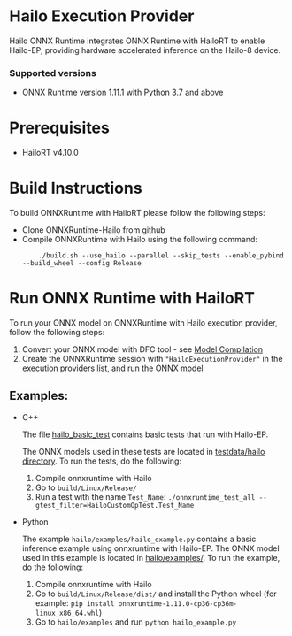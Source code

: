 # Hailo Execution Provider
Hailo ONNX Runtime integrates ONNX Runtime with HailoRT to enable Hailo-EP, providing hardware accelerated inference on the Hailo-8 device.

### Supported versions
* ONNX Runtime version 1.11.1 with Python 3.7 and above

# Prerequisites
* HailoRT v4.10.0

# Build Instructions
To build ONNXRuntime with HailoRT please follow the following steps:
* Clone ONNXRuntime-Hailo from github
* Compile ONNXRuntime with Hailo using the following command:
    ```
        ./build.sh --use_hailo --parallel --skip_tests --enable_pybind --build_wheel --config Release
    ```

# Run ONNX Runtime with HailoRT
To run your ONNX model on ONNXRuntime with Hailo execution provider, follow the following steps:
1. Convert your ONNX model with DFC tool - see [Model Compilation](https://hailo.ai/developer-zone/documentation/dataflow-compiler/latest/?sp_referrer=compilation.html#for-inference-using-onnx-runtime)
2. Create the ONNXRuntime session with `"HailoExecutionProvider"` in the execution providers list, and run the ONNX model

## Examples:
* C++

    The file [hailo_basic_test](./../onnxruntime/test/providers/hailo/hailo_basic_test.cc) contains basic tests that run with Hailo-EP.
    
    The ONNX models used in these tests are located in [testdata/hailo directory](./../onnxruntime/test/testdata/hailo/).
    To run the tests, do the following:
    1. Compile onnxruntime with Hailo
    2. Go to `build/Linux/Release/`
    3. Run a test with the name `Test_Name`: `./onnxruntime_test_all --gtest_filter=HailoCustomOpTest.Test_Name`
* Python

    The example `hailo/examples/hailo_example.py` contains a basic inference example using onnxruntime with Hailo-EP.
    The ONNX model used in this example is located in [hailo/examples/](./../examples/).
    To run the example, do the following:
    1. Compile onnxruntime with Hailo
    2. Go to `build/Linux/Release/dist/` and install the Python wheel (for example: `pip install onnxruntime-1.11.0-cp36-cp36m-linux_x86_64.whl`)
    3. Go to `hailo/examples` and run `python hailo_example.py`

